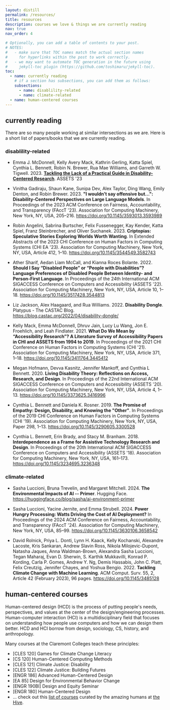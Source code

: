 ```yaml
---
layout: distill
permalink: /resources/
title: resources
description: courses we love & things we are currently reading
nav: true
nav_order: 4

# Optionally, you can add a table of contents to your post.
# NOTES:
#   - make sure that TOC names match the actual section names
#     for hyperlinks within the post to work correctly.
#   - we may want to automate TOC generation in the future using
#     jekyll-toc plugin (https://github.com/toshimaru/jekyll-toc).
toc:
  - name: currently reading
    # if a section has subsections, you can add them as follows:
    subsections:
      - name: disablility-related
      - name: climate-related
  - name: human-centered courses  
---
```


## currently reading

There are so many people working at similar intersections as we are. Here is a short list of papers/books that we are currently reading.

### disablility-related

- Emma J. McDonnell, Kelly Avery Mack, Kathrin Gerling, Katta Spiel, Cynthia L. Bennett, Robin N. Brewer, Rua Mae Williams, and Garreth W. Tigwell. 2023. [__Tackling the Lack of a Practical Guide in Disability-Centered Research__](https://doi.org/10.1145/3597638.3615650). ASSETS '23

- Vinitha Gadiraju, Shaun Kane, Sunipa Dev, Alex Taylor, Ding Wang, Emily Denton, and Robin Brewer. 2023. __"I wouldn’t say offensive but...": Disability-Centered Perspectives on Large Language Models__. In Proceedings of the 2023 ACM Conference on Fairness, Accountability, and Transparency (FAccT '23). Association for Computing Machinery, New York, NY, USA, 205–216. https://doi.org/10.1145/3593013.3593989

- Robin Angelini, Sabrina Burtscher, Felix Fussenegger, Kay Kender, Katta Spiel, Franz Steinbrecher, and Oliver Suchanek. 2023. __Criptopias: Speculative Stories Exploring Worlds Worth Wanting__. In Extended Abstracts of the 2023 CHI Conference on Human Factors in Computing Systems (CHI EA '23). Association for Computing Machinery, New York, NY, USA, Article 412, 1–10. https://doi.org/10.1145/3544549.3582743

- Ather Sharif, Aedan Liam McCall, and Kianna Roces Bolante. 2022. __Should I Say “Disabled People” or “People with Disabilities”? Language Preferences of Disabled People Between Identity- and Person-First Language__. In Proceedings of the 24th International ACM SIGACCESS Conference on Computers and Accessibility (ASSETS '22). Association for Computing Machinery, New York, NY, USA, Article 10, 1–18. https://doi.org/10.1145/3517428.3544813

- Liz Jackson, Alex Haagaard, and Rua Williams. 2022. __Disability Dongle__. Platypus - The CASTAC Blog. https://blog.castac.org/2022/04/disability-dongle/

- Kelly Mack, Emma McDonnell, Dhruv Jain, Lucy Lu Wang, Jon E. Froehlich, and Leah Findlater. 2021. __What Do We Mean by “Accessibility Research”? A Literature Survey of Accessibility Papers in CHI and ASSETS from 1994 to 2019__. In Proceedings of the 2021 CHI Conference on Human Factors in Computing Systems (CHI '21). Association for Computing Machinery, New York, NY, USA, Article 371, 1–18. https://doi.org/10.1145/3411764.3445412

- Megan Hofmann, Devva Kasnitz, Jennifer Mankoff, and Cynthia L Bennett. 2020. __Living Disability Theory: Reflections on Access, Research, and Design__. In Proceedings of the 22nd International ACM SIGACCESS Conference on Computers and Accessibility (ASSETS '20). Association for Computing Machinery, New York, NY, USA, Article 4, 1–13. https://doi.org/10.1145/3373625.3416996

- Cynthia L. Bennett and Daniela K. Rosner. 2019. __The Promise of Empathy: Design, Disability, and Knowing the "Other"__. In Proceedings of the 2019 CHI Conference on Human Factors in Computing Systems (CHI '19). Association for Computing Machinery, New York, NY, USA, Paper 298, 1–13. https://doi.org/10.1145/3290605.3300528

- Cynthia L. Bennett, Erin Brady, and Stacy M. Branham. 2018. __Interdependence as a Frame for Assistive Technology Research and Design__. In Proceedings of the 20th International ACM SIGACCESS Conference on Computers and Accessibility (ASSETS '18). Association for Computing Machinery, New York, NY, USA, 161–173. https://doi.org/10.1145/3234695.3236348

### climate-related

- Sasha Luccioni, Bruna Trevelin, and Margaret Mitchell. 2024. __The Environmental Impacts of AI -- Primer__. Hugging Face. https://huggingface.co/blog/sasha/ai-environment-primer 

- Sasha Luccioni, Yacine Jernite, and Emma Strubell. 2024. __Power Hungry Processing: Watts Driving the Cost of AI Deployment?__ In Proceedings of the 2024 ACM Conference on Fairness, Accountability, and Transparency (FAccT '24). Association for Computing Machinery, New York, NY, USA, 85–99. https://doi.org/10.1145/3630106.3658542

- David Rolnick, Priya L. Donti, Lynn H. Kaack, Kelly Kochanski, Alexandre Lacoste, Kris Sankaran, Andrew Slavin Ross, Nikola Milojevic-Dupont, Natasha Jaques, Anna Waldman-Brown, Alexandra Sasha Luccioni, Tegan Maharaj, Evan D. Sherwin, S. Karthik Mukkavilli, Konrad P. Kording, Carla P. Gomes, Andrew Y. Ng, Demis Hassabis, John C. Platt, Felix Creutzig, Jennifer Chayes, and Yoshua Bengio. 2022. __Tackling Climate Change with Machine Learning__. ACM Comput. Surv. 55, 2, Article 42 (February 2023), 96 pages. https://doi.org/10.1145/3485128

## human-centered courses

Human-centered design (HCD) is the process of putting people's needs, perspectives, and values at the center of the design/engineering processes. Human-computer interaction (HCI) is a multidisciplinary field that focuses on understanding how people use computers and how we can design them better. HCD and HCI borrow from design, sociology, CS, history, and anthropology.

Many courses at the Claremont Colleges teach these principles:

- [CLES 120] Games for Climate Change Literacy
- [CS 120] Human-Centered Computing Methods
- [CLES 121] Climate Justice: Disability
- [CLES 122] Climate Justice: Building Futures
- [ENGR 186] Advanced Human-Centered Design 
- [EA 85] Design for Environmental Behavior Change 
- [ENGR 190BI] Design and Equity Seminar
- [ENGR 180] Human-Centered Design
- ... check out this [list of courses](https://hive7c.notion.site/56e58c5acf414ca3be6dc2268a122726?v=c49191b6f32446669f225b022f946e17) curated by the amazing humans at [the Hive](https://colleges.claremont.edu/thehive/). 